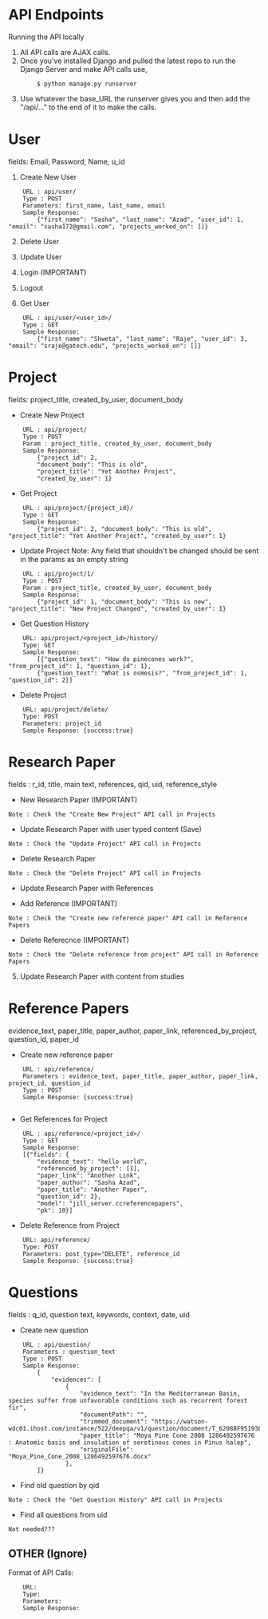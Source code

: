 API Endpoints
======

Running the API locally

1. All API calls are AJAX calls. 
2. Once you've installed Django and pulled the latest repo to run the Django Server and make API calls use, 
```
		$ python manage.py runserver  
```
3. Use whatever the base_URL the runserver gives you and then add the "/api/..." to the end of it to make the calls. 


User 
======
fields: Email, Password, Name, u_id

1. Create New User

```
	URL : api/user/ 
	Type : POST
	Parameters: first_name, last_name, email 
	Sample Response: 
		{"first_name": "Sasha", "last_name": "Azad", "user_id": 1, "email": "sasha172@gmail.com", "projects_worked_on": []}
```

2. Delete User

3. Update User

4. Login (IMPORTANT)

5. Logout

6. Get User

```
	URL : api/user/<user_id>/
	Type : GET
	Sample Response: 
		{"first_name": "Shweta", "last_name": "Raje", "user_id": 3, "email": "sraje@gatech.edu", "projects_worked_on": []}
```


Project 
======

fields: project_title, created_by_user, document_body

- Create New Project 
```
	URL : api/project/
	Type : POST
	Param : project_title, created_by_user, document_body 
	Sample Response: 
		{"project_id": 2, 
		"document_body": "This is old", 
		"project_title": "Yet Another Project", 
		"created_by_user": 1}
```

- Get Project
```
	URL : api/project/{project_id}/
	Type : GET
	Sample Response: 
		{"project_id": 2, "document_body": "This is old", "project_title": "Yet Another Project", "created_by_user": 1}
```

- Update Project
Note: Any field that shouldn't be changed should be sent in the params as an empty string
```
	URL : api/project/1/
	Type : POST
	Param : project_title, created_by_user, document_body 
	Sample Response: 
		{"project_id": 1, "document_body": "This is new", "project_title": "New Project Changed", "created_by_user": 1}
```

- Get Question History

```
	URL: api/project/<project_id>/history/
	Type: GET
	Sample Response: 
		[{"question_text": "How do pinecones work?", "from_project_id": 1, "question_id": 1}, 
		{"question_text": "What is osmosis?", "from_project_id": 1, "question_id": 2}]
```

- Delete Project 
```
	URL: api/project/delete/
	Type: POST
	Parameters: project_id
	Sample Response: {success:true}

```

Research Paper 
======
fields : r_id, title, main text, references, qid, uid, reference_style

- New Research Paper  (IMPORTANT)
```
Note : Check the "Create New Project" API call in Projects
```

- Update Research Paper with user typed content (Save) 
```
Note : Check the "Update Project" API call in Projects
```

- Delete Research Paper 
```
Note : Check the "Delete Project" API call in Projects
```

- Update Research Paper with References 


- Add Reference (IMPORTANT)
```
Note : Check the "Create new reference paper" API call in Reference Papers
```

- Delete Referecnce (IMPORTANT)
```
Note : Check the "Delete reference from project" API call in Reference Papers
```

5. Update Research Paper with content from studies


Reference Papers 
======
evidence_text, paper_title, paper_author, paper_link, referenced_by_project, question_id, paper_id


- Create new reference paper
```
	URL : api/reference/
	Parameters : evidence_text, paper_title, paper_author, paper_link, project_id, question_id
	Type : POST
	Sample Response: {success:true}
	
```

- Get References for Project
```
	URL : api/reference/<project_id>/
	Type : GET
	Sample Response: 
	[{"fields": {
		"evidence_text": "hello world", 
		"referenced_by_project": [1], 
		"paper_link": "Another Link", 	
		"paper_author": "Sasha Azad", 
		"paper_title": "Another Paper", 
		"question_id": 2}, 
		"model": "jill_server.ccreferencepapers", 
		"pk": 10}]
```

- Delete Reference from Project
```
	URL: api/reference/
	Type: POST
	Parameters: post_type="DELETE", reference_id
	Sample Response: {success:true}

```

Questions
======
fields : q_id, question text, keywords, context, date, uid 

- Create new question 

```
	URL : api/question/
	Parameters : question_text
	Type : POST
	Sample Response: 
		{
			"evidences": [
				{
					"evidence_text": "In the Mediterranean Basin, species suffer from unfavorable conditions such as recurrent forest fir", 
					"documentPath": "", 
					"trimmed_document": "https://watson-wdc01.ihost.com/instance/522/deepqa/v1/question/document/T_62088F95193880395F6AC70EBBB72B20/0/-1", 
					"paper_title": "Moya Pine Cone 2008 1286492597676 : Anatomic basis and insulation of serotinous cones in Pinus halep", 
					"originalFile": "Moya_Pine_Cone_2008_1286492597676.docx"
				},
		]}
```

- Find old question by qid 
```
Note : Check the "Get Question History" API call in Projects
```

- Find all questions from uid
```
Not needed???
```



OTHER (Ignore)
------ 
Format of API Calls: 
```
	URL: 
	Type: 
	Parameters: 
	Sample Response: 

```
